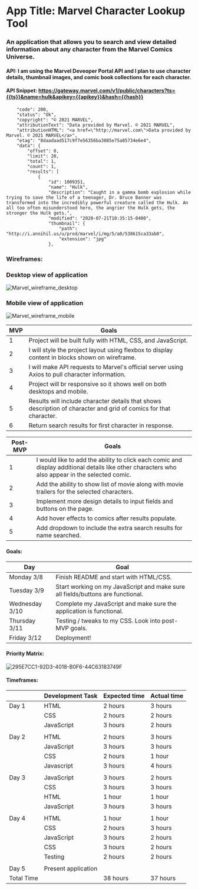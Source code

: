 # App Title: Marvel Character Lookup Tool

### An application that allows you to search and view detailed information about any character from the Marvel Comics Universe.

#### API: I am using the Marvel Deveoper Portal API and I plan to use character details, thumbnail images, and comic book collections for each character.

#### API Snippet: https://gateway.marvel.com/v1/public/characters?ts={{ts}}&name=hulk&apikey={{apikey}}&hash={{hash}}

```{
    "code": 200,
    "status": "Ok",
    "copyright": "© 2021 MARVEL",
    "attributionText": "Data provided by Marvel. © 2021 MARVEL",
    "attributionHTML": "<a href=\"http://marvel.com\">Data provided by Marvel. © 2021 MARVEL</a>",
    "etag": "8daadaad517c9f7e56356ba3085e75a05734e6e4",
    "data": {
        "offset": 0,
        "limit": 20,
        "total": 1,
        "count": 1,
        "results": [
            {
                "id": 1009351,
                "name": "Hulk",
                "description": "Caught in a gamma bomb explosion while trying to save the life of a teenager, Dr. Bruce Banner was transformed into the incredibly powerful creature called the Hulk. An all too often misunderstood hero, the angrier the Hulk gets, the stronger the Hulk gets.",
                "modified": "2020-07-21T10:35:15-0400",
                "thumbnail": {
                    "path": "http://i.annihil.us/u/prod/marvel/i/mg/5/a0/538615ca33ab0",
                    "extension": "jpg"
                },

```

### Wireframes: 

### Desktop view of application
![Marvel_wireframe_desktop](https://media.git.generalassemb.ly/user/34504/files/96e85d80-8003-11eb-9992-e9b4c584dc68)

### Mobile view of application
![Marvel_wireframe_mobile](https://media.git.generalassemb.ly/user/34504/files/99e34e00-8003-11eb-8f0f-ebb2946c7a66)


| MVP | Goals                                                                                                                           |
|-----|---------------------------------------------------------------------------------------------------------------------------------|
| 1   | Project will be built fully with HTML, CSS, and JavaScript.                                                                     |
| 2   | I will style the project layout using flexbox to display content in blocks shown on wireframe.                                  |
| 3   | I will make API requests to Marvel's official server using Axios to pull character information.                                 |
| 4   | Project will br responsive so it shows well on both desktops and mobile.                                                        |
| 5   | Results will include character details that shows description of character and grid of comics for that character.               |
| 6   | Return search results for first character in response.                                                                          |
                                                                                                                                       

| Post-MVP | Goals                                                                                                                                           
|----------|-------------------------------------------------------------------------------------------------------------------------------------------------|
| 1        | I would like to add the ability to click each comic and display additional details like other characters who also appear in the selected comic. |
| 2        | Add the ability to show list of movie along with movie trailers for the selected characters.                                                    |
| 3        | Implement more design details to input fields and buttons on the page.                                                                          |
| 4        | Add hover effects to comics after results populate.                                                                                             |
| 5        | Add dropdown to include the extra search results for name searched.                                                                             |


#### Goals:  
| Day            | Goal                                                                            |
|----------------|---------------------------------------------------------------------------------|
| Monday 3/8     | Finish README and start with HTML/CSS.                                          |
| Tuesday 3/9    | Start working on my JavaScript and make sure all fields/buttons are functional. |
| Wednesday 3/10 | Complete my JavaScript and make sure the application is functional.             |
| Thursday 3/11  | Testing / tweaks to my CSS. Look into post-MVP goals.                           |
| Friday 3/12    | Deployment!                                                                     |

#### Priority Matrix: 
![295E7CC1-92D3-4018-B0F6-44C63183749F](https://media.git.generalassemb.ly/user/34504/files/1df00280-8011-11eb-8955-9a0fcc1ab315)


#### Timeframes:
|            | Development Task    | Expected time | Actual time |
|------------|---------------------|---------------|-------------|
| Day 1      | HTML                | 2 hours       | 3 hours     |
|            | CSS                 | 2 hours       | 2 hours     |
|            | JavaScript          | 3 hours       | 2 hours     |
|            |                     |               |             |
| Day 2      | HTML                | 2 hours       | 3 hours     |
|            | JavaScript          | 3 hours       | 3 hours     |
|            | CSS                 | 2 hours       | 1 hour      |
|            | Javascript          | 3 hours       | 4 hours     |
|            |                     |               |             |
| Day 3      | JavaScript          | 3 hours       | 2 hours     |
|            | CSS                 | 3 hours       | 3 hours     |
|            | HTML                | 1 hour        | 1 hour      |
|            | JavaScript          | 3 hours       | 3 hours     |
|            |                     |               |             |
| Day 4      | HTML                | 1 hour        | 1 hour      |
|            | CSS                 | 2 hours       | 3 hours     |
|            | JavaScript          | 3 hours       | 2 hours     |
|            | CSS                 | 3 hours       | 2 hours     |
|            | Testing             | 2 hours       | 2 hours     |
|            |                     |               |             |
| Day 5      | Present application |               |             |
| Total Time |                     | 38 hours      | 37 hours    |
